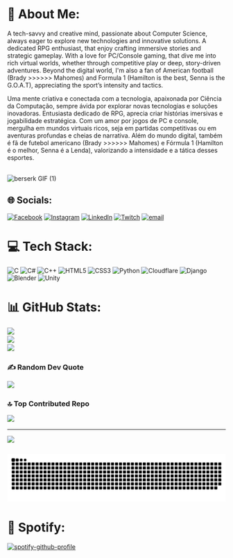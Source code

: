 # 💫 About Me:
A tech-savvy and creative mind, passionate about Computer Science, always eager to explore new technologies and innovative solutions. A dedicated RPG enthusiast, that enjoy crafting immersive stories and strategic gameplay. With a love for PC/Console gaming, that dive me into rich virtual worlds, whether through competitive play or deep, story-driven adventures. Beyond the digital world, I'm also a fan of American football (Brady >>>>>> Mahomes) and Formula 1 (Hamilton is the best, Senna is the G.O.A.T), appreciating the sport’s intensity and tactics.<br>

Uma mente criativa e conectada com a tecnologia, apaixonada por Ciência da Computação, sempre ávida por explorar novas tecnologias e soluções inovadoras. Entusiasta dedicado de RPG, aprecia criar histórias imersivas e jogabilidade estratégica. Com um amor por jogos de PC e console, mergulha em mundos virtuais ricos, seja em partidas competitivas ou em aventuras profundas e cheias de narrativa. Além do mundo digital, também é fã de futebol americano (Brady >>>>>> Mahomes) e Fórmula 1 (Hamilton é o melhor, Senna é a Lenda), valorizando a intensidade e a tática desses esportes.<br><br>

![berserk GIF (1)](https://github.com/user-attachments/assets/371ac5b2-5702-4a98-b310-7e5eec0fd269)

## 🌐 Socials:
[![Facebook](https://img.shields.io/badge/Facebook-%231877F2.svg?logo=Facebook&logoColor=white)](https://facebook.com/joovictorscarmato) [![Instagram](https://img.shields.io/badge/Instagram-%23E4405F.svg?logo=Instagram&logoColor=white)](https://instagram.com/capgattsu) [![LinkedIn](https://img.shields.io/badge/LinkedIn-%230077B5.svg?logo=linkedin&logoColor=white)](https://linkedin.com/in/joão-scarmato-ba7059191) [![Twitch](https://img.shields.io/badge/Twitch-%239146FF.svg?logo=Twitch&logoColor=white)](https://twitch.tv/capgatts) [![email](https://img.shields.io/badge/Email-D14836?logo=gmail&logoColor=white)](mailto:joovictorscarmato26@gmail.com) 

# 💻 Tech Stack:
![C](https://img.shields.io/badge/c-%2300599C.svg?style=for-the-badge&logo=c&logoColor=white) ![C#](https://img.shields.io/badge/c%23-%23239120.svg?style=for-the-badge&logo=csharp&logoColor=white) ![C++](https://img.shields.io/badge/c++-%2300599C.svg?style=for-the-badge&logo=c%2B%2B&logoColor=white) ![HTML5](https://img.shields.io/badge/html5-%23E34F26.svg?style=for-the-badge&logo=html5&logoColor=white) ![CSS3](https://img.shields.io/badge/css3-%231572B6.svg?style=for-the-badge&logo=css3&logoColor=white) ![Python](https://img.shields.io/badge/python-3670A0?style=for-the-badge&logo=python&logoColor=ffdd54) ![Cloudflare](https://img.shields.io/badge/Cloudflare-F38020?style=for-the-badge&logo=Cloudflare&logoColor=white) ![Django](https://img.shields.io/badge/django-%23092E20.svg?style=for-the-badge&logo=django&logoColor=white) ![Blender](https://img.shields.io/badge/blender-%23F5792A.svg?style=for-the-badge&logo=blender&logoColor=white) ![Unity](https://img.shields.io/badge/unity-%23000000.svg?style=for-the-badge&logo=unity&logoColor=white)
# 📊 GitHub Stats:
![](https://github-readme-stats.vercel.app/api?username=CapGattsu&theme=dark&hide_border=false&include_all_commits=false&count_private=false)<br/>
![](https://nirzak-streak-stats.vercel.app/?user=CapGattsu&theme=dark&hide_border=false)<br/>
![](https://github-readme-stats.vercel.app/api/top-langs/?username=CapGattsu&theme=dark&hide_border=false&include_all_commits=false&count_private=false&layout=compact)

### ✍️ Random Dev Quote
![](https://quotes-github-readme.vercel.app/api?type=horizontal&theme=tokyonight)

### 🔝 Top Contributed Repo
![](https://github-contributor-stats.vercel.app/api?username=CapGattsu&limit=5&theme=dark&combine_all_yearly_contributions=true)

---
[![](https://visitcount.itsvg.in/api?id=CapGattsu&icon=0&color=0)](https://visitcount.itsvg.in)

<!-- Proudly created with GPRM ( https://gprm.itsvg.in ) -->

###

<picture>
  <source media="(prefers-color-scheme: dark)" srcset="https://raw.githubusercontent.com/CapGattsu/CapGattsu/output/github-snake-dark.svg" />
  <source media="(prefers-color-scheme: light)" srcset="https://raw.githubusercontent.com/CapGattsu/CapGattsu/output/github-snake.svg" />
  <img alt="github-snake" src="https://raw.githubusercontent.com/CapGattsu/CapGattsu/output/github-snake.svg" />
</picture>

###

# 🎵 Spotify:

[![spotify-github-profile](https://spotify-github-profile.kittinanx.com/api/view?uid=12174214820&cover_image=true&theme=default&show_offline=false&background_color=121212&interchange=false&bar_color_cover=true)](https://github.com/kittinan/spotify-github-profile)

